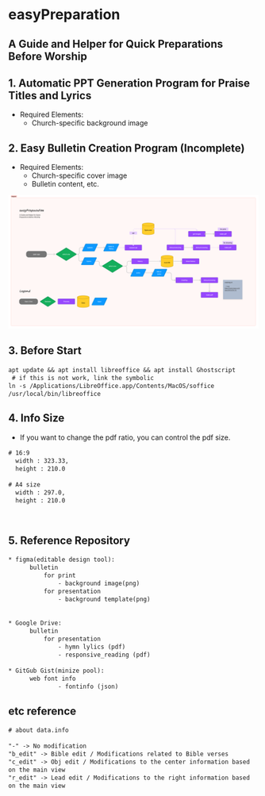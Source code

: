 # easyPreparation

## A Guide and Helper for Quick Preparations Before Worship

## 1. Automatic PPT Generation Program for Praise Titles and Lyrics
* Required Elements:
    - Church-specific background image

## 2. Easy Bulletin Creation Program (Incomplete)
* Required Elements:
    - Church-specific cover image
    - Bulletin content, etc.

![img.png](img.png)

## 3. Before Start

  ```shell
  apt update && apt install libreoffice && apt install Ghostscript
   # if this is not work, link the symbolic
  ln -s /Applications/LibreOffice.app/Contents/MacOS/soffice /usr/local/bin/libreoffice

  ```

## 4. Info Size

* If you want to change the pdf ratio, you can control the pdf size.

```
# 16:9
  width : 323.33,
  height : 210.0
  
# A4 size
  width : 297.0,
  height : 210.0
  
  
```

## 5. Reference Repository

```
* figma(editable design tool):
      bulletin
          for print
              - background image(png)
          for presentation 
              - background template(png)
              
            
* Google Drive: 
      bulletin
          for presentation 
              - hymn lylics (pdf)
              - responsive_reading (pdf) 
              
* GitGub Gist(minize pool):
      web font info
              - fontinfo (json) 
```

## etc reference
```
# about data.info

"-" -> No modification
"b_edit" -> Bible edit / Modifications related to Bible verses
"c_edit" -> Obj edit / Modifications to the center information based on the main view
"r_edit" -> Lead edit / Modifications to the right information based on the main view

```
